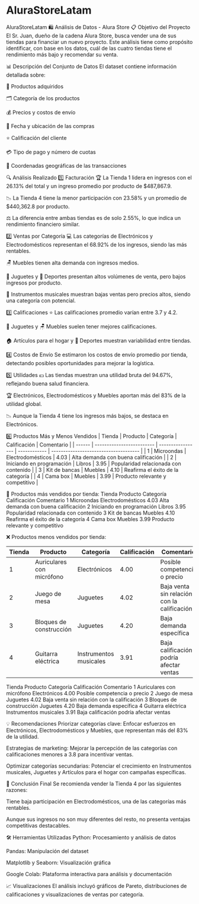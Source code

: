 # AluraStoreLatam
AluraStoreLatam
🛍️ Análisis de Datos - Alura Store
📋 Objetivo del Proyecto
El Sr. Juan, dueño de la cadena Alura Store, busca vender una de sus tiendas para financiar un nuevo proyecto. Este análisis tiene como propósito identificar, con base en los datos, cuál de las cuatro tiendas tiene el rendimiento más bajo y recomendar su venta.

📊 Descripción del Conjunto de Datos
El dataset contiene información detallada sobre:

🛒 Productos adquiridos

🗂️ Categoría de los productos

💰 Precios y costos de envío

📅 Fecha y ubicación de las compras

⭐ Calificación del cliente

💳 Tipo de pago y número de cuotas

📍 Coordenadas geográficas de las transacciones

🔍 Análisis Realizado
1️⃣ Facturación
🏆 La Tienda 1 lidera en ingresos con el 26.13% del total y un ingreso promedio por producto de $487,867.9.

📉 La Tienda 4 tiene la menor participación con 23.58% y un promedio de $440,362.8 por producto.

⚖️ La diferencia entre ambas tiendas es de solo 2.55%, lo que indica un rendimiento financiero similar.

2️⃣ Ventas por Categoría
💻 Las categorías de Electrónicos y Electrodomésticos representan el 68.92% de los ingresos, siendo las más rentables.

🪑 Muebles tienen alta demanda con ingresos medios.

🧸 Juguetes y 🏀 Deportes presentan altos volúmenes de venta, pero bajos ingresos por producto.

🎸 Instrumentos musicales muestran bajas ventas pero precios altos, siendo una categoría con potencial.

3️⃣ Calificaciones
⭐ Las calificaciones promedio varían entre 3.7 y 4.2.

🧸 Juguetes y 🪑 Muebles suelen tener mejores calificaciones.

🏠 Artículos para el hogar y 🏀 Deportes muestran variabilidad entre tiendas.

4️⃣ Costos de Envío
Se estimaron los costos de envío promedio por tienda, detectando posibles oportunidades para mejorar la logística.

5️⃣ Utilidades
💵 Las tiendas muestran una utilidad bruta del 94.67%, reflejando buena salud financiera.

🏆 Electrónicos, Electrodomésticos y Muebles aportan más del 83% de la utilidad global.

📉 Aunque la Tienda 4 tiene los ingresos más bajos, se destaca en Electrónicos.

6️⃣ Productos Más y Menos Vendidos
| Tienda | Producto                  | Categoría         | Calificación | Comentario                            |
| ------ | ------------------------- | ----------------- | ------------ | ------------------------------------- |
| 1      | Microondas                | Electrodomésticos | 4.03         | Alta demanda con buena calificación   |
| 2      | Iniciando en programación | Libros            | 3.95         | Popularidad relacionada con contenido |
| 3      | Kit de bancas             | Muebles           | 4.10         | Reafirma el éxito de la categoría     |
| 4      | Cama box                  | Muebles           | 3.99         | Producto relevante y competitivo      |

🏅 Productos más vendidos por tienda:
Tienda	Producto	Categoría	Calificación	Comentario
1	Microondas	Electrodomésticos	4.03	Alta demanda con buena calificación
2	Iniciando en programación	Libros	3.95	Popularidad relacionada con contenido
3	Kit de bancas	Muebles	4.10	Reafirma el éxito de la categoría
4	Cama box	Muebles	3.99	Producto relevante y competitivo

❌ Productos menos vendidos por tienda:

| Tienda | Producto                  | Categoría              | Calificación | Comentario                                  |
| ------ | ------------------------- | ---------------------- | ------------ | ------------------------------------------- |
| 1      | Auriculares con micrófono | Electrónicos           | 4.00         | Posible competencia o precio                |
| 2      | Juego de mesa             | Juguetes               | 4.02         | Baja venta sin relación con la calificación |
| 3      | Bloques de construcción   | Juguetes               | 4.20         | Baja demanda específica                     |
| 4      | Guitarra eléctrica        | Instrumentos musicales | 3.91         | Baja calificación podría afectar ventas     |

Tienda	Producto	Categoría	Calificación	Comentario
1	Auriculares con micrófono	Electrónicos	4.00	Posible competencia o precio
2	Juego de mesa	Juguetes	4.02	Baja venta sin relación con la calificación
3	Bloques de construcción	Juguetes	4.20	Baja demanda específica
4	Guitarra eléctrica	Instrumentos musicales	3.91	Baja calificación podría afectar ventas

💡 Recomendaciones
Priorizar categorías clave: Enfocar esfuerzos en Electrónicos, Electrodomésticos y Muebles, que representan más del 83% de la utilidad.

Estrategias de marketing: Mejorar la percepción de las categorías con calificaciones menores a 3.8 para incentivar ventas.

Optimizar categorías secundarias: Potenciar el crecimiento en Instrumentos musicales, Juguetes y Artículos para el hogar con campañas específicas.

🛑 Conclusión Final
Se recomienda vender la Tienda 4 por las siguientes razones:

Tiene baja participación en Electrodomésticos, una de las categorías más rentables.

Aunque sus ingresos no son muy diferentes del resto, no presenta ventajas competitivas destacables.

🛠️ Herramientas Utilizadas
Python: Procesamiento y análisis de datos

Pandas: Manipulación del dataset

Matplotlib y Seaborn: Visualización gráfica

Google Colab: Plataforma interactiva para análisis y documentación

📈 Visualizaciones
El análisis incluyó gráficos de Pareto, distribuciones de calificaciones y visualizaciones de ventas por categoría.

